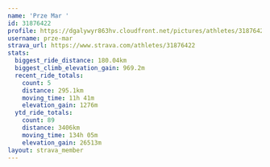 ```yaml
---
name: 'Prze Mar '
id: 31876422
profile: https://dgalywyr863hv.cloudfront.net/pictures/athletes/31876422/22548952/4/large.jpg
username: prze-mar
strava_url: https://www.strava.com/athletes/31876422
stats:
  biggest_ride_distance: 180.04km
  biggest_climb_elevation_gain: 969.2m
  recent_ride_totals:
    count: 5
    distance: 295.1km
    moving_time: 11h 41m
    elevation_gain: 1276m
  ytd_ride_totals:
    count: 89
    distance: 3406km
    moving_time: 134h 05m
    elevation_gain: 26513m
layout: strava_member
--- 
```

